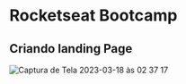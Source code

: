 # Rocketseat Bootcamp 
## Criando landing Page 



![Captura de Tela 2023-03-18 às 02 37 17](https://user-images.githubusercontent.com/99151002/226087387-769b263b-649d-4e3b-a962-3089705728f2.png)
